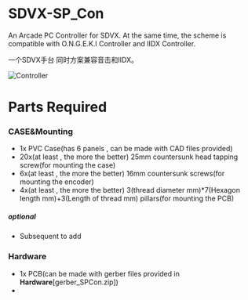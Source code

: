 # SDVX-SP_Con
An Arcade PC Controller for SDVX. At the same time, the scheme is compatible with O.N.G.E.K.I Controller and IIDX Controller.

一个SDVX手台 同时方案兼容音击和IIDX。

![Controller](D:\Github_Prj\SDVX-SP_Con\pictures\Controller.jpg)



# Parts Required

### CASE&Mounting

- 1x  PVC Case(has 6 panels , can be made with CAD files provided)
- 20x(at least , the more the better)  25mm countersunk head tapping screw(for mounting the case)
- 6x(at least , the more the better)  16mm countersunk screws(for mounting the encoder)
- 4x(at least , the more the better)  3(thread diameter mm)*7(Hexagon length mm)+3(Length of thread mm)  pillars(for mounting the PCB)

##### **optional**

- Subsequent to add

### Hardware 

- 1x  PCB(can be made with gerber files provided in **Hardware**[gerber_SPCon.zip])
- 

